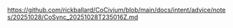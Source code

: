 https://github.com/rickballard/CoCivium/blob/main/docs/intent/advice/notes/20251028/CoSync_20251028T235016Z.md